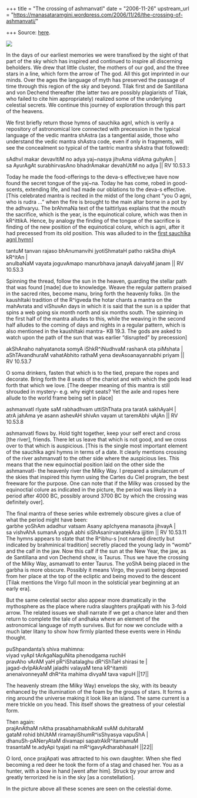 +++
title = "The crossing of ashmanvatI"
date = "2006-11-26"
upstream_url = "https://manasataramgini.wordpress.com/2006/11/26/the-crossing-of-ashmanvati/"

+++
Source: [here](https://manasataramgini.wordpress.com/2006/11/26/the-crossing-of-ashmanvati/).



[![](https://i2.wp.com/photos1.blogger.com/x/blogger2/6438/855/320/606078/ashmanvatI.jpg)](http://photos1.blogger.com/x/blogger2/6438/855/1600/606089/ashmanvatI.jpg)

In the days of our earliest memories we were transfixed by the sight of
that part of the sky which has inspired and continued to inspire all
discerning beholders. We drew that little cluster, the mothers of our
god, and the three stars in a line, which form the arrow of The god. All
this got imprinted in our minds. Over the ages the language of myth has
preserved the passage of time through this region of the sky and beyond.
Tilak first and de Santillana and von Dechend thereafter (the latter two
are possibly plagiarists of Tilak, who failed to cite him appropriately)
realized some of the underlying celestial secrets. We continue this
journey of exploration through this part of the heavens.

We first briefly return those hymns of sauchika agnI, which is verily a
repository of astronomical lore connected with precession in the typical
language of the vedic mantra shAstra (as a tangential aside, those who
understand the vedic mantra shAstra code, even if only in fragments,
will see the concealment so typical of the tantric mantra shAstra that
followed):

sAdhvI makar devavItiM no adya yaj\~nasya jihvAma vidAma guhyAm \|  
sa AyurAgAt surabhirvasAno bhadrAmakar devahUtiM no adya \|\| RV 10.53.3

Today he made the food-offerings to the deva-s effective;we have now
found the secret tongue of the yaj\~na. Today he has come, robed in
good-scents, extending life, and had made our oblations to the deva-s
effective. \[This celebrated mantra is recited in the midst of the long
chant “you O agni, who is rudra …” when the fire is brought to the main
altar borne in a pot by the adhvaryu. The brAhmaNa text of the
taittirIyas explains that the mouth the sacrifice, which is the year, is
the equinotical colure, which was then in kR^ittikA. Hence, by analogy
the finding of the tongue of the sacrifice is finding of the new
position of the equinotical colure, which is agni, after it had
precessed from its old position. This was alluded to in the [first
sauchIka agnI
hymn](https://manasataramgini.wordpress.com/2006/11/21/the-path-of-fire/)\]

tantuM tanvan rajaso bhAnumanvihi jyotiShmataH patho rakSha dhiyA
kR^itAn \|  
anulbaNaM vayata joguvAmapo manurbhava janayA daivyaM janam \|\| RV
10.53.3

Spinning the thread, follow the sun in the heaven, guarding the stellar
path that was found \[made\] due to knowledge. Weave the regular pattern
praised in the sacred rites, become manu, bring forth the heavenly
folks. \[In the kaushItaki tradition of the R^igveda the hotar chants a
mantra on the mahAvrata and viShuvAn days in which it is said that the
sun is a spider that spins a web going six month north and six months
south. The spinning in the first half of the mantra alludes to this,
while the weaving in the second half alludes to the coming of days and
nights in a regular pattern, which is also mentioned in the kaushItaki
mantra- KB 19.3. The gods are asked to watch upon the path of the sun
that was earlier “disrupted” by precession\]

akShAnaho nahyatanota somyA iShkR^iNudhvaM rashanA ota piMshata \|  
aShTAvandhuraM vahatAbhito rathaM yena devAsoanayannabhi priyam \|\| RV
10.53.7

O soma drinkers, fasten that which is to the tied, prepare the ropes and
decorate. Bring forth the 8 seats of the chariot and with which the gods
lead forth that which we love. \[The deeper meaning of this mantra is
still shrouded in mystery- e.g. why eight seats? Yet the axle and ropes
here allude to the world frame being set in place\]

ashmanvatI rIyate saM rabhadhvam uttiShThata pra taratA sakhAyaH \|  
atrA jahAma ye asann ashevAH shivAn vayam ut taremAbhi vAjAn \|\| RV
10.53.8

ashmanvatI flows by. Hold tight together, keep your self erect and cross
\[the river\], friends. There let us leave that which is not good, and
we cross over to that which is auspicious. \[This is the single most
important element of the sauchIka agni hymns in terms of a date. It
clearly mentions crossing of the river ashmanvatI to the other side
where the auspicious lies. This means that the new equinoctial position
laid on the other side the ashmanvatI- the heavenly river the Milky Way.
I prepared a simulacrum of the skies that inspired this hymn using the
Cartes du Ciel program, the best freeware for the purpose. One can note
that if the Milky was crossed by the equinoctial colure as indicated in
the picture, the period was likely in a period after 4000 BC, possibly
around 3700 BC by which the crossing was definitely over\].

The final mantra of these series while extremely obscure gives a clue of
what the period might have been:  
garbhe yoShAm adadhur vatsam Asany apIchyena manasota jihvayA \|  
sa vishvAhA sumanA yogyA abhi siShAsanirvanatekAra ijjitim \|\| RV
10.53.11  
The hymns appears to state that the R^ibhu-s \[not named directly but
indicated by brahminical tradition\] secretly placed the young lady in
“womb” and the calf in the jaw. Now this calf if the sun at the New
Year, the jaw, as de Santillana and von Dechend show, is Taurus. Thus we
have the crossing of the Milky Way, asmanvatI to enter Taurus. The yoShA
being placed in the garbha is more obscure. Possibly it means Virgo, the
yuvati being deposed from her place at the top of the ecliptic and being
moved to the descent \[Tilak mentions the Virgo full moon in the
solsticial year beginning at an early era\].

But the same celestial sector also appear more dramatically in the
mythosphere as the place where rudra slaughters prajApati with his
3-fold arrow. The related issues we shall narrate if we get a chance
later and then return to complete the tale of andhaka where an element
of the astronomical language of myth survives. But for now we conclude
with a much later litany to show how firmly planted these events were in
Hindu thought.

puShpandanta’s shiva mahimna:  
viyad vyApI tArAgaNaguNita phenodgama ruchiH  
pravAho vArAM yaH pR^iShatalaghu dR^iShTaH shirasi te \|  
jagad-dvIpAkAraM jaladhi valayaM tena kR^itamiti  
anenaivonneyaM dhR^ita mahima divyaM tava vapuH \|\|17\|\|

The heavenly stream (the Milky Way) envelops the sky, with its beauty
enhanced by the illumination of the foam by the groups of stars. It
forms a ring around the universe making it look like an island. The same
current is a mere trickle on you head. This itself shows the greatness
of your celestial form.

Then again:  
prajAnAthaM nAtha prasabhamabhikaM svAM duhitaraM  
gataM rohid bhUtAM riramayiShumR^isShyasya vapuShA \|  
dhanuSh-pANeryAtaM divamapi sapatrAkR^itamamuM  
trasantaM te.adyApi tyajati na mR^igavyAdharabhasaH \|\|22\|\|

O lord, once prajApati was attracted to his own daughter. When she fled
becoming a red deer he took the form of a stag and chased her. You as a
hunter, with a bow in hand \[went after him\]. Struck by your arrow and
greatly terrorized he is in the sky \[as a constellation\].

In the picture above all these scenes are seen on the celestial dome.

